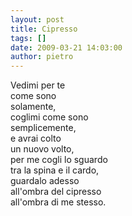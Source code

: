 ```yaml
---
layout: post
title: Cipresso
tags: []
date: 2009-03-21 14:03:00
author: pietro
---
```

Vedimi per te<br/>come sono<br/>solamente,<br/>coglimi come sono<br/>semplicemente,<br/>e avrai colto<br/>un nuovo volto,<br/>per me cogli lo sguardo<br/>tra la spina e il cardo,<br/>guardalo adesso<br/>all'ombra del cipresso<br/>all'ombra di me stesso.
